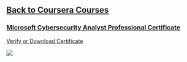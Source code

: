 ## [Back to Coursera Courses](/README.md)
### [Microsoft Cybersecurity Analyst Professional Certificate](https://www.coursera.org/professional-certificates/microsoft-cybersecurity-analyst)
[Verify or Download Certificate](https://www.coursera.org/account/accomplishments/professional-cert/)

![](.png)